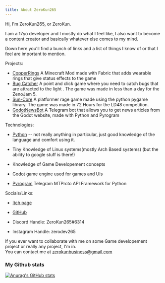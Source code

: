 ```yaml
---
title: About ZeroKun265
---
```


Hi, I'm ZeroKun265, or ZeroKun.

I am a 17yo developer and I mostly do what I feel like, I also want to become a content creator and basically whatever else comes to my mind.

Down here you'll find a bunch of links and a list of things I know of or that I feel are important to mention.

Projects:

- [CopperRings](https://github.com/ZeroKun265/CopperRings)
        A Minecraft Mod made with Fabric that adds wearable rings that give status effects to the game
- [Bug Catcher](https://zerokun265.itch.io/bugcatcher)
        A point and click game where you need to catch bugs that are attracted to the light .
        The game was made in less than a day for the ZenoJam 5.
- [Sun-Core](https://zerokun265.itch.io/Sun-Core)
        A platformer rage game made using the python pygame library.
        The game was made in 72 Hours for the LD48 competition.
- [GodotNewsBot](http://t.me/NewsGodotBot)
        A Telegram bot that allows you to get news articles from the Godot website, made with Python and Pyrogram



Technologies:

- [Python](http://www.python.org/) -- not really anything in particular, just good knowledge of the language and comfort using it.

- Tiny Knowledge of Linux systems(mostly Arch Based systems) (but the ability to google stuff is there!)

- Knowledge of Game Developement concepts

- [Godot](http://www.godotengine.org/) game engine used for games and UIs

- [Pyrogram](https://docs.pyrogram.org/) Telegram MTProto API Framework for Python


Socials/Links:

- [Itch page](http://zerokun265.itch.io/)

- [GitHub](https://github.com/ZeroKun265)

- Discord Handle: ZeroKun265#6314

- Instagram Handle: zerodev265

If you ever want to collaborate with me on some Game developement project or really any project, I'm in.  
You can contact me at zerokunbusiness@gmail.com  
  
### My Github stats
  [![Anurag's GitHub stats](https://github-readme-stats.vercel.app/api?username=ZeroKun265)](https://github.com/anuraghazra/github-readme-stats)
